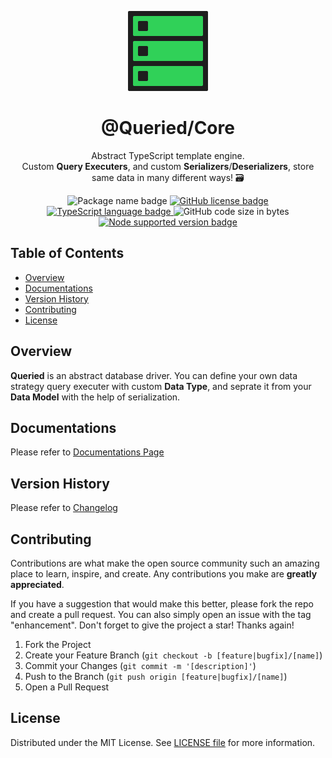 <div align="center">
  <p>
    <img alt="Queried Logo" width="128" src="https://raw.githubusercontent.com/queried-js/brand/master/dark/main-fill.svg">
    <h1>@Queried/Core</h1>
  </p>
  <p>
    Abstract TypeScript template engine.<br />
    Custom <b>Query Executers</b>, and custom <b>Serializers</b>/<b>Deserializers</b>, store same data in many different ways! 🗃️
  </p>
  <p>
    <img alt="Package name badge" src="https://img.shields.io/github/package-json/name/queried-js/core">
    <a href="LICENSE">
      <img alt="GitHub license badge" src="https://img.shields.io/github/license/queried-js/core">
    </a>
    <a href="https://typescriptlang.org/">
      <img alt="TypeScript language badge" src="https://img.shields.io/badge/language-typescript-blue">
    </a>
    <img alt="GitHub code size in bytes" src="https://img.shields.io/github/languages/code-size/queried-js/core">
    <a href="https://nodejs.org/">
      <img alt="Node supported version badge" src="https://img.shields.io/node/v/@queried/core">
    </a>
  </p>
</div>

## Table of Contents

-   [Overview](#overview)
-   [Documentations](#documentations)
-   [Version History](#version-history)
-   [Contributing](#contributing)
-   [License](#license)

## Overview

**Queried** is an abstract database driver. You can define your own data strategy query executer with custom **Data Type**, and seprate it from your **Data Model** with the help of serialization.

## Documentations

Please refer to [Documentations Page](docs/)

## Version History

Please refer to [Changelog](CHANGELOG.md)

## Contributing

Contributions are what make the open source community such an amazing place to learn, inspire, and create. Any contributions you make are **greatly appreciated**.

If you have a suggestion that would make this better, please fork the repo and create a pull request. You can also simply open an issue with the tag "enhancement".
Don't forget to give the project a star! Thanks again!

1. Fork the Project
2. Create your Feature Branch (`git checkout -b [feature|bugfix]/[name]`)
3. Commit your Changes (`git commit -m '[description]'`)
4. Push to the Branch (`git push origin [feature|bugfix]/[name]`)
5. Open a Pull Request

## License

Distributed under the MIT License. See [LICENSE file](LICENSE) for more information.
